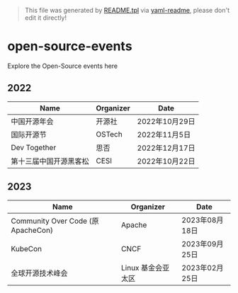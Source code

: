 > This file was generated by [README.tpl](README.tpl) via [yaml-readme](https://github.com/LinuxSuRen/yaml-readme), please don't edit it directly!

# open-source-events
Explore the Open-Source events here
## 2022
| Name | Organizer | Date |
|---|---|---|
| 中国开源年会 | 开源社 | 2022年10月29日 |
| 国际开源节 | OSTech | 2022年11月5日 |
| Dev Together | 思否 | 2022年12月17日 |
| 第十三届中国开源黑客松 | CESI | 2022年10月22日 |

## 2023
| Name | Organizer | Date |
|---|---|---|
| Community Over Code (原 ApacheCon) | Apache | 2023年08月18日 |
| KubeCon | CNCF | 2023年09月25日 |
| 全球开源技术峰会 | Linux 基金会亚太区 | 2023年02月25日 |

